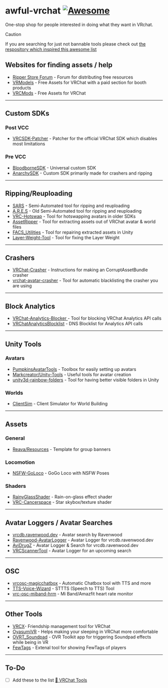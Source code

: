 # awful-vrchat [![Awesome](https://awesome.re/badge.svg)](https://awesome.re)

One-stop shop for people interested in doing what they want in VRchat.

> [!CAUTION]
> If you are searching for just not bannable tools please check out [the respository which inspired this awesome list](https://github.com/madjin/awesome-vrchat)

## Websites for finding assets / help

-   [Ripper Store Forum](https://forum.ripper.store) - Forum for distributing free resources
-   [VRModels](https://vrmodels.store) - Free Assets for VRChat with a paid section for booth products
-   [VRCMods](https://vrcmods.com) - Free Assets for VRChat

---

## Custom SDKs

### Post VCC

-   [VRCSDK-Patcher](https://github.com/Luois45/VRCSDK-Patcher) - Patcher for the official VRChat SDK which disables most limitations

### Pre VCC

-   [BloodborneSDK](https://github.com/AceAsin/BloodborneSDK) - Universal custom SDK
-   [AnarchySDK](https://github.com/MischeifSpreaders/T-SDK) - Custom SDK primarily made for crashers and ripping

---

## Ripping/Reuploading

-   [SARS](https://github.com/Dean2k/SARS) - Semi-Automated tool for ripping and reuploading
-   [A.R.E.S](https://github.com/Dean2k/A.R.E.S) - Old Semi-Automated tool for ripping and reuploading
-   [VRC-Hotswap](https://github.com/FACS01-01/VRC-Hotswap) - Tool for hotswapping avatars in older SDKs
-   [AssetRipper](https://github.com/AssetRipper/AssetRipper) - Tool for extracting assets out of VRChat avatar & world files
-   [FACS_Utilities](https://github.com/FACS01-01/FACS_Utilities) - Tool for repairing extracted assets in Unity
-   [Layer-Weight-Tool](https://github.com/VRLabs/Layer-Weight-Tool) - Tool for fixing the Layer Weight

---

## Crashers

-   [VRChat-Crasher](https://github.com/Duzopy/VRChat-Crasher) - Instructions for making an CorruptAssetBundle crasher
-   [vrchat-avatar-crasher](https://github.com/abbe/vrchat-avatar-crasher) - Tool for automatic blacklisting the crasher you are using

---

## Block Analytics

-   [VRChat-Analytics-Blocker
    ](https://github.com/DubyaDude/VRChat-Analytics-Blocker) - Tool for blocking VRChat Analytics API calls
-   [VRChatAnalyticsBlocklist](https://github.com/Luois45/VRChatAnalyticsBlocklist) - DNS Blocklist for Analytics API calls

---

## Unity Tools

### Avatars

-   [PumpkinsAvatarTools](https://github.com/rurre/PumkinsAvatarTools) - Toolbox for easily setting up avatars
-   [Markcreator/Unity-Tools](https://github.com/Markcreator/Unity-Tools) - Useful tools for avatar creation
-   [unity3d-rainbow-folders](https://github.com/PhannGor/unity3d-rainbow-folders) - Tool for having better visible folders in Unity

### Worlds

-   [ClientSim](https://github.com/vrchat-community/ClientSim) - Client Simulator for World Building

---

## Assets

### General

-   [Reava/Resources](https://github.com/Reava/Resources) - Template for group banners

### Locomotion

-   [NSFW-GoLoco](https://github.com/LastationVRChat/NSFW-GoLoco) - GoGo Loco with NSFW Poses

### Shaders

-   [RainyGlassShader](https://github.com/toadstorm/RainyGlassShader) - Rain-on-glass effect shader
-   [VRC-Cancerspace](https://github.com/AkaiMage/VRC-Cancerspace) - Star skybox/texture shader

---

## Avatar Loggers / Avatar Searches

-   [vrcdb.ravenwood.dev](https://vrcdb.ravenwood.dev) - Avatar search by Ravenwood
-   [Ravenwood-AvatarLogger](https://github.com/Lua-Ravenwood/Ravenwood-AvatarLogger) - Avatar Logger for vrcdb.ravenwood.dev
-   [AviDrugZ](https://github.com/Klauensprung/AviDrugZ) - Avatar Logger & Search for vrcdb.ravenwood.dev
-   [VRCScannerTool](https://github.com/KaichiSama/VRCScannerTool) - Avatar Logger for an upcoming search

---

## OSC

-   [vrcosc-magicchatbox](https://github.com/BoiHanny/vrcosc-magicchatbox) - Automatic Chatbox tool with TTS and more
-   [TTS-Voice-Wizard](https://github.com/VRCWizard/TTS-Voice-Wizard) - STTTS (Speech to TTS) Tool
-   [vrc-osc-miband-hrm](https://github.com/vard88508/vrc-osc-miband-hrm) - Mi Band/Amazfit heart rate monitor

---

## Other Tools

-   [VRCX](https://github.com/vrcx-team/VRCX)- Friendship management tool for VRChat
-   [OyasumiVR](https://github.com/Raphiiko/OyasumiVR) - Helps making your sleeping in VRChat more comfortable
-   [OVRT_Soundpad](https://github.com/jangxx/OVRT_Soundpad) - OVR Toolkit app for triggering Soundpad effects while being in VR
-   [FewTags](https://github.com/Fewdys/FewTags) - Extenal tool for showing FewTags of players

---

## To-Do

-   [ ] Add these to the list [🌟 VRChat Tools](https://github.com/stars/Luois45/lists/vrchat-tools?page=1)
